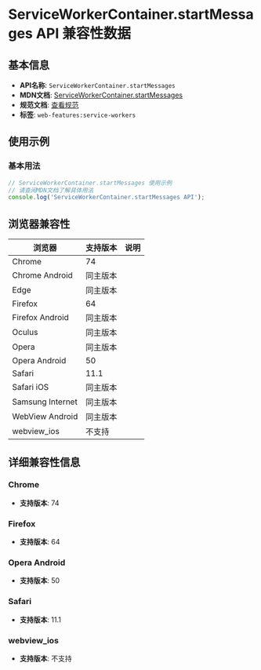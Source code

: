 # ServiceWorkerContainer.startMessages API 兼容性数据

## 基本信息

- **API名称**: `ServiceWorkerContainer.startMessages`
- **MDN文档**: [ServiceWorkerContainer.startMessages](https://developer.mozilla.org/docs/Web/API/ServiceWorkerContainer/startMessages)
- **规范文档**: [查看规范](https://w3c.github.io/ServiceWorker/#navigator-service-worker-startMessages)
- **标签**: `web-features:service-workers`

## 使用示例

### 基本用法

```javascript
// ServiceWorkerContainer.startMessages 使用示例
// 请查阅MDN文档了解具体用法
console.log('ServiceWorkerContainer.startMessages API');
```

## 浏览器兼容性

| 浏览器 | 支持版本 | 说明 |
|--------|----------|------|
| Chrome | 74 |  |
| Chrome Android | 同主版本 |  |
| Edge | 同主版本 |  |
| Firefox | 64 |  |
| Firefox Android | 同主版本 |  |
| Oculus | 同主版本 |  |
| Opera | 同主版本 |  |
| Opera Android | 50 |  |
| Safari | 11.1 |  |
| Safari iOS | 同主版本 |  |
| Samsung Internet | 同主版本 |  |
| WebView Android | 同主版本 |  |
| webview_ios | 不支持 |  |

## 详细兼容性信息

### Chrome

- **支持版本**: 74

### Firefox

- **支持版本**: 64

### Opera Android

- **支持版本**: 50

### Safari

- **支持版本**: 11.1

### webview_ios

- **支持版本**: 不支持

